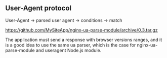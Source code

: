 User-Agent protocol
-------------------

User-Agent -> parsed user agent -> conditions -> match

https://github.com/MySiteApp/nginx-ua-parse-module/archive/0.3.tar.gz

The application must send a response with browser versions ranges,
and it is a good idea to use the same ua parser, which is the case for
nginx-ua-parse-module and useragent Node.js module.

